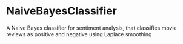 # NaiveBayesClassifier
A Naive Bayes classifier for sentiment analysis, that classifies movie reviews as positive and negative using Laplace smoothing
